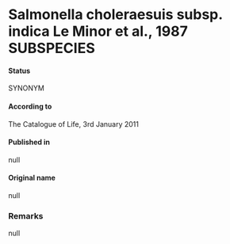 # Salmonella choleraesuis subsp. indica Le Minor et al., 1987 SUBSPECIES

#### Status
SYNONYM

#### According to
The Catalogue of Life, 3rd January 2011

#### Published in
null

#### Original name
null

### Remarks
null
